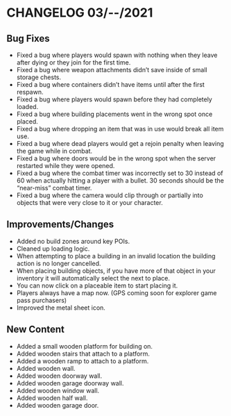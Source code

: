 # CHANGELOG 03/--/2021

## Bug Fixes
- Fixed a bug where players would spawn with nothing when they leave after dying or they join for the first time.
- Fixed a bug where weapon attachments didn’t save inside of small storage chests.
- Fixed a bug where containers didn’t have items until after the first respawn.
- Fixed a bug where players would spawn before they had completely loaded.
- Fixed a bug where building placements went in the wrong spot once placed.
- Fixed a bug where dropping an item that was in use would break all item use.
- Fixed a bug where dead players would get a rejoin penalty when leaving the game while in combat.
- Fixed a bug where doors would be in the wrong spot when the server restarted while they were opened.
- Fixed a bug where the combat timer was incorrectly set to 30 instead of 60 when actually hitting a player with a bullet. 30 seconds should be the “near-miss” combat timer.
- Fixed a bug where the camera would clip through or partially into objects that were very close to it or your character.

## Improvements/Changes
- Added no build zones around key POIs.
- Cleaned up loading logic.
- When attempting to place a building in an invalid location the building action is no longer cancelled.
- When placing building objects, if you have more of that object in your inventory it will automatically select the next to place.
- You can now click on a placeable item to start placing it.
- Players always have a map now. (GPS coming soon for explorer game pass purchasers)
- Improved the metal sheet icon.

## New Content
- Added a small wooden platform for building on.
- Added wooden stairs that attach to a platform.
- Added a wooden ramp to attach to a platform.
- Added wooden wall.
- Added wooden doorway wall.
- Added wooden garage doorway wall.
- Added wooden window wall.
- Added wooden half wall.
- Added wooden garage door.
